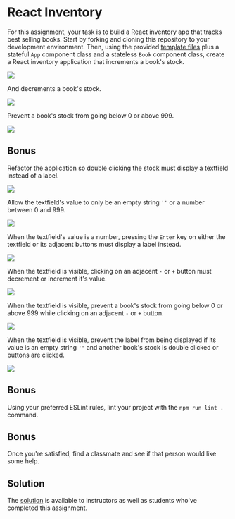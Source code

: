 # React Inventory

For this assignment, your task is to build a React inventory app that tracks best selling books. Start by forking and cloning this repository to your development environment. Then, using the provided [template files](template) plus a stateful `App` component class and a stateless `Book` component class, create a React inventory application that increments a book's stock.

![](https://students-gschool-production.s3.amazonaws.com/uploads/asset/file/338/3BDEE9A8-7FAA-4C16-9AD7-68FE76085EC0-570-0000FA3EE3CDBEA4.gif)

And decrements a book's stock.

![](https://students-gschool-production.s3.amazonaws.com/uploads/asset/file/339/F33301DF-0E15-4350-B11D-73E8BC91EACC-570-0000FA5D9DDB8939.gif)

Prevent a book's stock from going below 0 or above 999.

![](https://students-gschool-production.s3.amazonaws.com/uploads/asset/file/351/1A714C39-FBAA-4BD7-B7AD-BC6E3E6B2A27-570-000172DA3305EC4D.gif)

## Bonus

Refactor the application so double clicking the stock must display a textfield instead of a label.

![](https://students-gschool-production.s3.amazonaws.com/uploads/asset/file/346/BC217A03-633C-4316-AFC0-D0AA4E4F7FA9-570-00016F8A742CD6F8.gif)

Allow the textfield's value to only be an empty string `''` or a number between 0 and 999.

![](https://students-gschool-production.s3.amazonaws.com/uploads/asset/file/360/CEA52BAE-160D-4BD2-A834-20E9B6FD7C31-570-00017657DF0DD040.gif)

When the textfield's value is a number, pressing the `Enter` key on either the textfield or its adjacent buttons must display a label instead.

![](https://students-gschool-production.s3.amazonaws.com/uploads/asset/file/359/13C2F599-852B-4607-AAFC-F8F117F03C13-570-00017610361E09D6.gif)

When the textfield is visible, clicking on an adjacent `-` or `+` button must decrement or increment it's value.

![](https://students-gschool-production.s3.amazonaws.com/uploads/asset/file/352/69E38F77-DFF9-4D3B-8E45-96049A0F9A07-570-000173A219CE59B2.gif)

When the textfield is visible, prevent a book's stock from going below 0 or above 999 while clicking on an adjacent `-` or `+` button.

![](https://students-gschool-production.s3.amazonaws.com/uploads/asset/file/356/88B024E5-5461-48A1-A202-DBA0256374E3-570-000174582B228449.gif)

When the textfield is visible, prevent the label from being displayed if its value is an empty string `''` and another book's stock is double clicked or buttons are clicked.

![](https://students-gschool-production.s3.amazonaws.com/uploads/asset/file/357/AF77A001-D62B-45EC-8DE6-2E82AF17C320-570-00017555A6D18418.gif)

## Bonus

Using your preferred ESLint rules, lint your project with the `npm run lint .` command.

## Bonus

Once you're satisfied, find a classmate and see if that person would like some help.

## Solution

The [solution](https://github.com/gSchool/wd-react-inventory-solution) is available to instructors as well as students who've completed this assignment.
